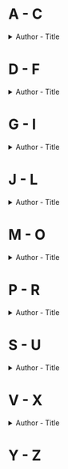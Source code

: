 # A - C
<details> 
<summary>Author - Title</summary>

* [Chris Hammer - Scrublands (Martin Scarsden #1)](https://github.com/chyneyee/ReadingJournal/blob/main/Mystery-Thriller/Scrublands-Chris_Hammer.md)
</details>  

# D - F
<details> 
<summary>Author - Title</summary>

  * [Diane Chamberlain - The Silent Sister (Riley MacPherson #1)](https://github.com/chyneyee/ReadingJournal/blob/main/Mystery-Thriller/The_Silent_Sister-Diane_Chamberlain.md)
</details>

# G - I
<details>
 <summary>Author - Title</summary>

 * [Greer Hendricks & Sarah Pekkanen - An Anonymous Girl](https://github.com/chyneyee/ReadingJournal/blob/main/Mystery-Thriller/An_Anonymous_Girl-Greer_Hendricks_%26_Sarah_Pekkanen.md)
</details>

# J - L
<details>
 <summary>Author - Title</summary>

* [James Thompson - Snow Angel](https://github.com/chyneyee/ReadingJournal/blob/main/Mystery-Thriller/Snow_Angels-James_Thompson.md)
* [Jim Thompson - The Killer Inside Me](https://github.com/chyneyee/ReadingJournal/blob/main/Mystery-Thriller/The_Killer_Inside_Me-Jim_Thompson.md)
* [Karin Slaughter - The Good Daugheter(The Good Daughter #1)](https://github.com/chyneyee/ReadingJournal/blob/main/Mystery-Thriller/The_Good_Daughter-Karin_Slaughter.md)
* [Keigo Higashino - The Name of the Game is a Kidnapping](https://github.com/chyneyee/ReadingJournal/blob/main/Mystery-Thriller/The_Name_of_the_Game_is_a_Kidnapping%20-%20Keigo_Higashino.md)
* [Liane Moriarty - Nine Perfect Strangers](https://github.com/chyneyee/ReadingJournal/blob/main/Mystery-Thriller/Nine_Perfect_Strangers-Liane_Moriarty.md)
* [Linwood Barclay - Elevator Pitch](https://github.com/chyneyee/ReadingJournal/blob/main/Mystery-Thriller/Elevator_Pitch-Linwood_Barclay.md)
* [Linwood Barclay - Trust Your Eyes](https://github.com/chyneyee/ReadingJournal/blob/main/Mystery-Thriller/Trust_Your_Eyes-Linwood_Barclay.md)
* [Lisa Jewell - Invisible Girl](https://github.com/chyneyee/ReadingJournal/blob/main/Mystery-Thriller/Invisible_Girl-Lisa_Jewell.md)
</details>

# M - O
<details>
  <summary>Author - Title</summary>
  
  * [Mark Gimenez - Accused (Scott Fenney #2)](https://github.com/chyneyee/ReadingJournal/blob/main/Mystery-Thriller/Accused-Mark_Gimenez.md)
  
</details>  

# P - R
<details>
  <summary>Author - Title</summary>

  * [P.J. Tracy - Monkeewrench (Monkeewrench #1)](https://github.com/chyneyee/ReadingJournal/blob/main/Mystery-Thriller/Monkeewrench-PJ_Tracy.md)
  
</details> 

# S - U
<details>
  <summary>Author - Title</summary>

* [Sarah Pearson - The Sanatorium (Detective Elin Warner #1)](https://github.com/chyneyee/ReadingJournal/blob/main/Mystery-Thriller/The_Sanatorium-Sarah_Pearse.md)
* [Seicho Matsumoto - Tokyo Express](https://github.com/chyneyee/ReadingJournal/blob/main/Mystery-Thriller/Tokyo_Express-Seicho_Matsumoto.md)
* [Sophie Hannah - A Game for All the Family](https://github.com/chyneyee/ReadingJournal/blob/main/Mystery-Thriller/A_Game_for_All_the_Family-Sophie_Hannah.md)
* [Stephen King - The Colorado Kid](https://github.com/chyneyee/ReadingJournal/blob/main/Mystery-Thriller/The_Colorado_Kid-Stephen_King.md)
</details>

# V - X
<details>
 <summary>Author - Title</summary>
 
</details>

# Y - Z
